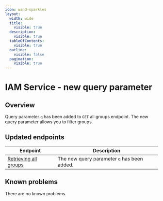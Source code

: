 ```yaml
---
icon: wand-sparkles
layout:
  width: wide
  title:
    visible: true
  description:
    visible: true
  tableOfContents:
    visible: true
  outline:
    visible: false
  pagination:
    visible: true
---
```

# IAM Service - new query parameter

## Overview

Query parameter `q` has been added to `GET` all groups endpoint. The new query parameter allows you to filter groups.

## Updated endpoints

| Endpoint                                                                           | Description                                  |
| ---------------------------------------------------------------------------------  | -------------------------------------------  |
| [Retrieving all groups](https://developer.emporix.io/api-references/api-guides/users-and-permissions/iam/api-reference/groups)   | The new query parameter `q` has been added.  |

## Known problems

There are no known problems.